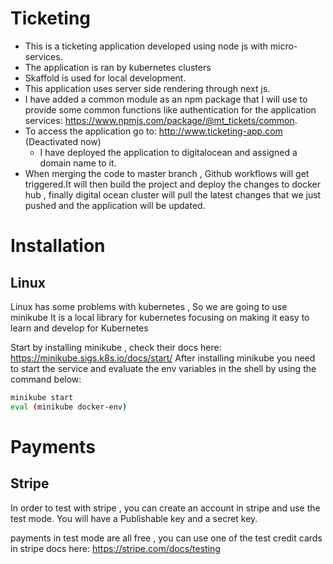 # Ticketing

* This is a ticketing application developed using node js with micro-services.
* The application is ran by kubernetes clusters
* Skaffold is used for local development.
* This application uses server side rendering through next js.
* I have added a common module as an npm package that I will use to provide some common functions like authentication for the application services: https://www.npmjs.com/package/@mt_tickets/common.
* To access the application go to: http://www.ticketing-app.com (Deactivated now)
    * I have deployed the application to digitalocean and assigned a domain name to it.
* When merging the code to master branch , Github workflows will get triggered.It will then build the project and deploy the changes to docker hub , finally digital ocean cluster will pull the latest changes that we just pushed and the application will be updated.  

# Installation

## Linux

Linux has some problems with kubernetes , So we are going to use minikube
It is a local library for kubernetes focusing on making it easy to learn and develop for Kubernetes

Start by installing minikube , check their docs here: https://minikube.sigs.k8s.io/docs/start/
After installing minikube you need to start the service and evaluate the env variables in the shell by using the command below:

```bash
minikube start
eval (minikube docker-env)
```
# Payments

## Stripe

In order to test with stripe , you can create an account in stripe and use the test mode.
You will have a Publishable key and a secret key.

payments in test mode are all free , you can use one of the test credit cards in stripe docs here: https://stripe.com/docs/testing






